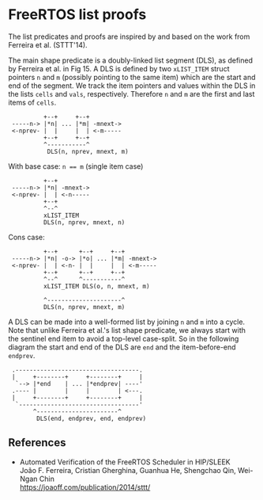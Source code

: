 # FreeRTOS list proofs

The list predicates and proofs are inspired by and based on the work from
Ferreira et al. (STTT'14).

The main shape predicate is a doubly-linked list segment (DLS), as defined by
Ferreira et al. in Fig 15. A DLS is defined by two `xLIST_ITEM` struct pointers
`n` and `m` (possibly pointing to the same item) which are the start and end of
the segment. We track the item pointers and values within the DLS in the lists
`cells` and `vals`, respectively. Therefore `n` and `m` are the first and last
items of `cells`.

```
          +--+     +--+
 -----n-> |*n| ... |*m| -mnext->
 <-nprev- |  |     |  | <-m-----
          +--+     +--+
          ^-----------^
           DLS(n, nprev, mnext, m)
```

With base case: `n == m` (single item case)

```
          +--+
 -----n-> |*n| -mnext->
 <-nprev- |  | <-n-----
          +--+
          ^--^
          xLIST_ITEM
          DLS(n, nprev, mnext, n)
```

Cons case:

```
          +--+      +--+     +--+
 -----n-> |*n| -o-> |*o| ... |*m| -mnext->
 <-nprev- |  | <-n- |  |     |  | <-m-----
          +--+      +--+     +--+
          ^--^      ^-----------^
          xLIST_ITEM DLS(o, n, mnext, m)

          ^---------------------^
          DLS(n, nprev, mnext, m)
```

A DLS can be made into a well-formed list by joining `n` and `m` into a cycle.
Note that unlike Ferreira et al.'s list shape predicate, we always start with
the sentinel end item to avoid a top-level case-split. So in the following
diagram the start and end of the DLS are `end` and the item-before-end
`endprev`.

```
 .-----------------------------------.
 |     +--------+     +--------+     |
  `--> |*end    | ... |*endprev| ----'
 .---- |        |     |        | <---.
 |     +--------+     +--------+     |
  `----------------------------------'
       ^-----------------------^
        DLS(end, endprev, end, endprev)
```

## References

-   Automated Verification of the FreeRTOS Scheduler in HIP/SLEEK\
    João F. Ferreira, Cristian Gherghina, Guanhua He, Shengchao Qin, Wei-Ngan Chin\
    https://joaoff.com/publication/2014/sttt/
